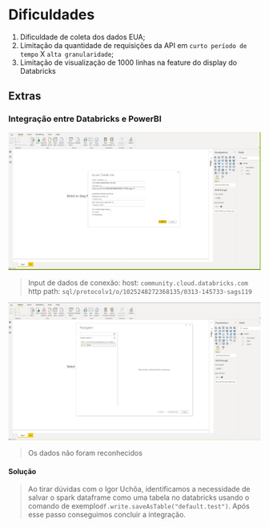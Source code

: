 # Dificuldades

1. Dificuldade de coleta dos dados EUA;
2. Limitação da quantidade de requisições da API em `curto período de tempo` X `alta granularidade`;
3. Limitação de visualização de 1000 linhas na feature do display do Databricks

## Extras

### Integração entre Databricks e PowerBI

![1](1.png)
> Input de dados de conexão:
> host: `community.cloud.databricks.com`
> http path: `sql/protocolv1/o/1025248272368135/0313-145733-sags119`

![2](2.png)
> Os dados não foram reconhecidos

#### Solução

> Ao tirar dúvidas com o Igor Uchôa, identificamos a necessidade de salvar o spark dataframe como uma tabela no databricks usando o comando de exemplo`df.write.saveAsTable("default.test")`. Após esse passo conseguimos concluir a integração.
